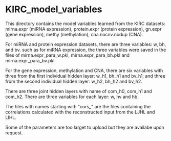 
# KIRC_model_variables

This directory contains the model variables learned from the KIRC datasets: mirna.expr (miRNA expression), protein.expr (protein expression), gn.expr (gene expression), methy (methylation), cna.nocnv.nodup (CNA).

For miRNA and protein expression datasets, there are three variables: w, bh, and bv. such as for miRNA expression, the three variables were saved in the files of mirna.expr_para_w.pkl, mirna.expr_para_bh.pkl and mirna.expr_para_bv.pkl

For the gene expression, methylation and CNA, there are six variables with three from the first individual hidden layer: w_h1, bh_h1 and bv_h1; and three from the second individual hidden layer: w_h2, bh_h2 and bv_h2.

There are three joint hidden layers with name of com_h0, com_h1 and com_h2. There are three variables for each layer: w, hv and hb. 

The files with names starting with "cors_" are the files containing the correlations calculated with the reconstructed input from the LJHL and LIHL.

Some of the parameters are too larget to upload but they are availabe upon request.
